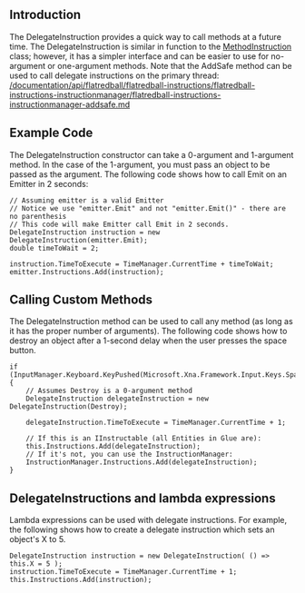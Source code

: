 ## Introduction

The DelegateInstruction provides a quick way to call methods at a future time. The DelegateInstruction is similar in function to the [MethodInstruction](/frb/docs/index.php?title=FlatRedBall.Instructions.MethodInstruction.md "FlatRedBall.Instructions.MethodInstruction") class; however, it has a simpler interface and can be easier to use for no-argument or one-argument methods. Note that the AddSafe method can be used to call delegate instructions on the primary thread: [/documentation/api/flatredball/flatredball-instructions/flatredball-instructions-instructionmanager/flatredball-instructions-instructionmanager-addsafe.md](/documentation/api/flatredball/flatredball-instructions/flatredball-instructions-instructionmanager/flatredball-instructions-instructionmanager-addsafe.md)

## Example Code

The DelegateInstruction constructor can take a 0-argument and 1-argument method. In the case of the 1-argument, you must pass an object to be passed as the argument. The following code shows how to call Emit on an Emitter in 2 seconds:

    // Assuming emitter is a valid Emitter
    // Notice we use "emitter.Emit" and not "emitter.Emit()" - there are no parenthesis
    // This code will make Emitter call Emit in 2 seconds.
    DelegateInstruction instruction = new DelegateInstruction(emitter.Emit);
    double timeToWait = 2;

    instruction.TimeToExecute = TimeManager.CurrentTime + timeToWait;
    emitter.Instructions.Add(instruction);

## Calling Custom Methods

The DelegateInstruction method can be used to call any method (as long as it has the proper number of arguments). The following code shows how to destroy an object after a 1-second delay when the user presses the space button.

    if (InputManager.Keyboard.KeyPushed(Microsoft.Xna.Framework.Input.Keys.Space))
    {
        // Assumes Destroy is a 0-argument method
        DelegateInstruction delegateInstruction = new DelegateInstruction(Destroy);

        delegateInstruction.TimeToExecute = TimeManager.CurrentTime + 1;

        // If this is an IInstructable (all Entities in Glue are):
        this.Instructions.Add(delegateInstruction);
        // If it's not, you can use the InstructionManager:
        InstructionManager.Instructions.Add(delegateInstruction);
    }

## DelegateInstructions and lambda expressions

Lambda expressions can be used with delegate instructions. For example, the following shows how to create a delegate instruction which sets an object's X to 5.

    DelegateInstruction instruction = new DelegateInstruction( () => this.X = 5 );
    instruction.TimeToExecute = TimeManager.CurrentTime + 1;
    this.Instructions.Add(instruction);

 
